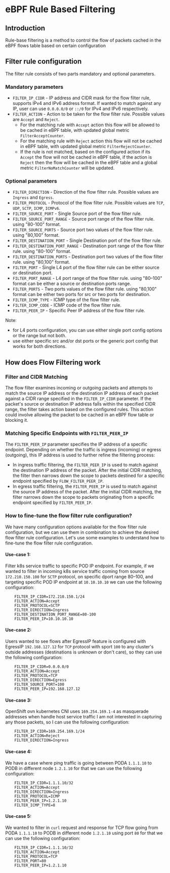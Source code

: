 # eBPF Rule Based Filtering

## Introduction 

Rule-base filtering is a method to control the flow of packets cached in the eBPF flows table based on certain configuration

## Filter rule configuration

 The filter rule consists of two parts mandatory and optional parameters.
 
### Mandatory parameters

- `FILTER_IP_CIDR` - IP address and CIDR mask for the flow filter rule, supports IPv4 and IPv6 address format.
  If wanted to match against any IP, user can use `0.0.0.0/0` or `::/0` for IPv4 and IPv6 respectively.
- `FILTER_ACTION` - Action to be taken for the flow filter rule. Possible values are `Accept` and `Reject`.
  - For the matching rule with `Accept` action this flow will be allowed to be cached in eBPF table, with updated global metric `FilterAcceptCounter`.
  - For the matching rule with `Reject` action this flow will not be cached in eBPF table, with updated global metric `FilterRejectCounter`.
  - If the rule is not matched, based on the configured action if its `Accept` the flow will not be cached in eBPF table, 
   if the action is `Reject` then the flow will be cached in the eBPF table and a global metric `FilterNoMatchCounter` will be updated.

### Optional parameters

- `FILTER_DIRECTION` - Direction of the flow filter rule. Possible values are `Ingress` and `Egress`.
- `FILTER_PROTOCOL` - Protocol of the flow filter rule. Possible values are `TCP`, `UDP`, `SCTP`, `ICMP`, `ICMPv6`.
- `FILTER_SOURCE_PORT` - Single Source port of the flow filter rule.
- `FILTER_SOURCE_PORT_RANGE` - Source port range of the flow filter rule. using "80-100" format.
- `FILTER_SOURCE_PORTS` - Source port two values of the flow filter rule. using "80,100" format.
- `FILTER_DESTINATION_PORT` - Single Destination port of the flow filter rule.
- `FILTER_DESTINATION_PORT_RANGE` - Destination port range of the flow filter rule. using "80-100" format.
- `FILTER_DESTINATION_PORTS` - Destination port two values of the flow filter rule. using "80,100" format.
- `FILTER_PORT` - Single L4 port of the flow filter rule can be either source or destination port.
- `FILTER_PORT_RANGE` - L4 port range of the flow filter rule. using "80–100" format can be either a source or destination ports range.
- `FILTER_PORTS` - Two ports values of the flow filter rule. using "80,100" format can be either two ports for src or two ports for destination.
- `FILTER_ICMP_TYPE` - ICMP type of the flow filter rule.
- `FILTER_ICMP_CODE` - ICMP code of the flow filter rule.
- `FILTER_PEER_IP` - Specific Peer IP address of the flow filter rule.

Note: 
- for L4 ports configuration, you can use either single port config options or the range but not both.
- use either specific src and/or dst ports or the generic port config that works for both directions.

## How does Flow Filtering work

### Filter and CIDR Matching

The flow filter examines incoming or outgoing packets and attempts to match the source IP address or the destination IP address
of each packet against a CIDR range specified in the `FILTER_IP_CIDR` parameter. 
If the packet's source or destination IP address falls within the specified CIDR range, the filter takes action based on the configured rules. 
This action could involve allowing the packet to be cached in an eBPF flow table or blocking it.

### Matching Specific Endpoints with `FILTER_PEER_IP`

The `FILTER_PEER_IP` parameter specifies the IP address of a specific endpoint.
Depending on whether the traffic is ingress (incoming) or egress (outgoing), this IP address is used to further refine
the filtering process:
- In ingress traffic filtering, the `FILTER_PEER_IP` is used to match against the destination IP address of the packet. 
After the initial CIDR matching, the filter then narrows down the scope to packets destined for a specific endpoint
specified by `FLOW_FILTER_PEER_IP`.
- In egress traffic filtering, the `FILTER_PEER_IP` is used to match against the source IP address of the packet.
After the initial CIDR matching, the filter narrows down the scope to packets originating from a specific endpoint
specified by `FILTER_PEER_IP`.

### How to fine-tune the flow filter rule configuration?

We have many configuration options available for the flow filter rule configuration, but we can use them in combination to achieve the desired
flow filter rule configuration. Let's use some examples to understand how to fine-tune the flow filter rule configuration.

#### Use-case 1:

Filter k8s service traffic to specific POD IP endpoint.
For example, if we wanted to filter in incoming k8s service traffic coming from source `172.210.150.100` for `SCTP` protocol, 
on specific dport range 80–100, and targeting specific POD IP endpoint at `10.10.10.10` we can use the following configuration:

```shell
    FILTER_IP_CIDR=172.210.150.1/24
    FILTER_ACTION=Accept
    FILTER_PROTOCOL=SCTP
    FILTER_DIRECTION=Ingress
    FILTER_DESTINATION_PORT_RANGE=80-100
    FILTER_PEER_IP=10.10.10.10
```
 
#### Use-case 2:

Users wanted to see flows after EgressIP feature is configured with EgressIP `192.168.127.12` for `TCP` protocol with sport `100`
to any cluster's outside addresses (destinations is unknown or don't care), so they can use the following configuration:

```shell
    FILTER_IP_CIDR=0.0.0.0/0
    FILTER_ACTION=Accept
    FILTER_PROTOCOL=TCP
    FILTER_DIRECTION=Egress
    FILTER_SOURCE_PORT=100
    FILTER_PEER_IP=192.168.127.12
```

#### Use-case 3:

OpenShift ovn kubernetes CNI uses `169.254.169.1-4` as masquerade addresses when handle host service traffic
I am not interested in capturing any those packets, so I can use the following configuration:

```shell
    FILTER_IP_CIDR=169.254.169.1/24
    FILTER_ACTION=Reject
    FILTER_DIRECTION=Ingress
```

#### Use-case 4:

We have a case where ping traffic is going between PODA `1.1.1.10` to PODB in different node `1.2.1.10` for that we can use the following configuration:

```shell
    FILTER_IP_CIDR=1.1.1.10/32
    FILTER_ACTION=Accept
    FILTER_DIRECTION=Ingress
    FILTER_PROTOCOL=ICMP
    FILTER_PEER_IP=1.2.1.10
    FILTER_ICMP_TYPE=8
```

#### Use-case 5:

We wanted to filter in `curl` request and response for TCP flow going from PODA `1.1.1.10` to PODB in different node `1.2.1.10` using port `80`
for that we can use the following configuration:

```shell
    FILTER_IP_CIDR=1.1.1.10/32
    FILTER_ACTION=Accept
    FILTER_PROTOCOL=TCP
    FILTER_PORT=80
    FILTER_PEER_IP=1.2.1.10
```
